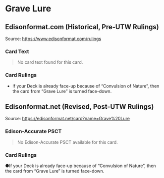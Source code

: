 # Grave Lure

## Edisonformat.com (Historical, Pre-UTW Rulings)

Source: https://www.edisonformat.com/rulings

### Card Text

> No card text found for this card.

### Card Rulings

*   If your Deck is already face-up because of “Convulsion of Nature”, then the card from “Grave Lure” is turned face-down.

## Edisonformat.net (Revised, Post-UTW Rulings)

Source: https://edisonformat.net/card?name=Grave%20Lure

### Edison-Accurate PSCT

> No Edison-Accurate PSCT available for this card.

### Card Rulings

●If your Deck is already face-up because of “Convulsion of Nature”, then the card from “Grave Lure” is turned face-down.
            